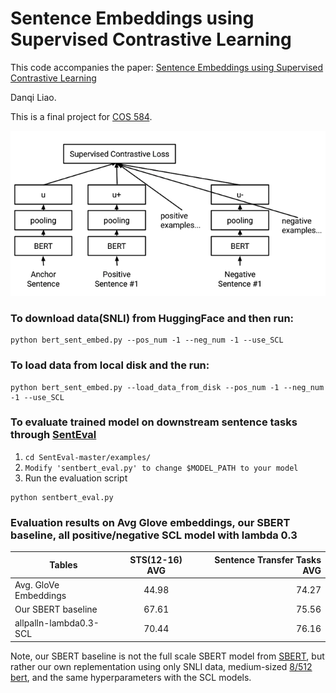 # Sentence Embeddings using Supervised Contrastive Learning
This code accompanies the paper: [Sentence Embeddings using Supervised Contrastive Learning](https://arxiv.org/abs/2106.04791)

Danqi Liao.

This is a final project for [COS 584](https://princeton-nlp.github.io/cos484/cos584.html).

![scl](https://github.com/Danqi7/584-final/blob/master/illustrates.png)

### To download data(SNLI) from HuggingFace and then run:
```
python bert_sent_embed.py --pos_num -1 --neg_num -1 --use_SCL
```


### To load data from local disk and the run:
```
python bert_sent_embed.py --load_data_from_disk --pos_num -1 --neg_num -1 --use_SCL
```

### To evaluate trained model on downstream sentence tasks through [SentEval](https://github.com/facebookresearch/SentEval)
1. ```cd SentEval-master/examples/```
2. ```Modify 'sentbert_eval.py' to change $MODEL_PATH to your model```
3. Run the evaluation script 
```
python sentbert_eval.py
```

### Evaluation results on Avg Glove embeddings, our SBERT baseline, all positive/negative SCL model with lambda 0.3

| Tables                      | STS(12-16) AVG         | Sentence Transfer Tasks AVG      |
| ----------------------------|:-------------------:   | --------------------------------:| 
| Avg. GloVe Embeddings         | 44.98                  |  74.27                           |
| Our SBERT baseline          | 67.61                  |  75.56                           |
| allpalln-lambda0.3-SCL      | 70.44                  |  76.16                           |

Note, our SBERT baseline is not the full scale SBERT model from [SBERT](https://arxiv.org/abs/1908.10084), but rather our
own replementation using only SNLI data, medium-sized [8/512 bert](https://github.com/google-research/bert), and the same hyperparameters 
with the SCL models. 
